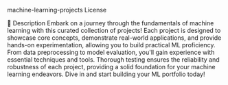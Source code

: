 machine-learning-projects
License

📝 Description
Embark on a journey through the fundamentals of machine learning with this curated collection of projects! Each project is designed to showcase core concepts, demonstrate real-world applications, and provide hands-on experimentation, allowing you to build practical ML proficiency. From data preprocessing to model evaluation, you'll gain experience with essential techniques and tools. Thorough testing ensures the reliability and robustness of each project, providing a solid foundation for your machine learning endeavors. Dive in and start building your ML portfolio today!
